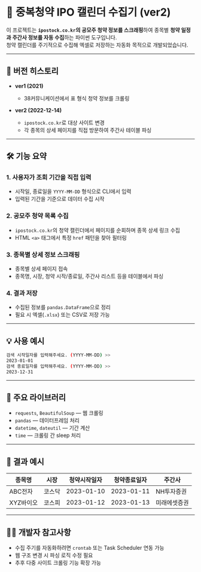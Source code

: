 
# 📘 중복청약 IPO 캘린더 수집기 (ver2)

이 프로젝트는 **`ipostock.co.kr`의 공모주 청약 정보를 스크래핑**하여 종목별 **청약 일정과 주간사 정보를 자동 수집**하는 파이썬 도구입니다.  
청약 캘린더를 주기적으로 수집해 엑셀로 저장하는 자동화 목적으로 개발되었습니다.

---

## 📌 버전 히스토리

- **ver1 (2021)**  
  - 38커뮤니케이션에서 표 형식 청약 정보를 크롤링

- **ver2 (2022-12-14)**  
  - `ipostock.co.kr`로 대상 사이트 변경  
  - 각 종목의 상세 페이지를 직접 방문하여 주간사 테이블 파싱

---

## 🛠️ 기능 요약

### 1. 사용자가 조회 기간을 직접 입력
- 시작일, 종료일을 `YYYY-MM-DD` 형식으로 CLI에서 입력
- 입력된 기간을 기준으로 데이터 수집 시작

### 2. 공모주 청약 목록 수집
- `ipostock.co.kr`의 청약 캘린더에서 페이지를 순회하며 종목 상세 링크 수집
- HTML `<a>` 태그에서 특정 `href` 패턴을 찾아 필터링

### 3. 종목별 상세 정보 스크래핑
- 종목별 상세 페이지 접속
- 종목명, 시장, 청약 시작/종료일, 주간사 리스트 등을 테이블에서 파싱

### 4. 결과 저장
- 수집된 정보를 `pandas.DataFrame`으로 정리
- 필요 시 엑셀(`.xlsx`) 또는 CSV로 저장 가능

---

## 💡 사용 예시

```bash
검색 시작일자를 입력해주세요. (YYYY-MM-DD) >>
2023-01-01
검색 종료일자를 입력해주세요. (YYYY-MM-DD) >>
2023-12-31
```

---

## 🔗 주요 라이브러리

- `requests`, `BeautifulSoup` — 웹 크롤링
- `pandas` — 데이터프레임 처리
- `datetime`, `dateutil` — 기간 계산
- `time` — 크롤링 간 sleep 처리

---

## 📂 결과 예시

| 종목명 | 시장 | 청약시작일자 | 청약종료일자 | 주간사 |
|--------|------|--------------|--------------|--------|
| ABC전자 | 코스닥 | 2023-01-10 | 2023-01-11 | NH투자증권 |
| XYZ바이오 | 코스피 | 2023-01-12 | 2023-01-13 | 미래에셋증권 |

---

## 🧑‍💻 개발자 참고사항

- 수집 주기를 자동화하려면 `crontab` 또는 Task Scheduler 연동 가능
- 웹 구조 변경 시 파싱 로직 수정 필요
- 추후 다중 사이트 크롤링 기능 확장 가능
